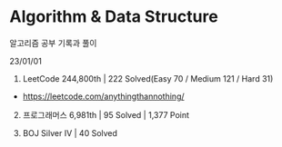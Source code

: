 # Algorithm & Data Structure

알고리즘 공부 기록과 풀이

23/01/01

1. LeetCode 244,800th | 222 Solved(Easy 70 / Medium 121 / Hard 31)
- https://leetcode.com/anythingthannothing/

2. 프로그래머스 6,981th | 95 Solved | 1,377 Point

3. BOJ Silver IV | 40 Solved